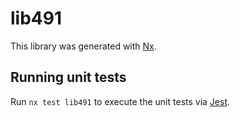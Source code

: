 # lib491

This library was generated with [Nx](https://nx.dev).

## Running unit tests

Run `nx test lib491` to execute the unit tests via [Jest](https://jestjs.io).
